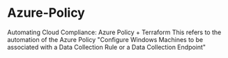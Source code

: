 # Azure-Policy
Automating Cloud Compliance: Azure Policy + Terraform
This refers to the automation of the Azure Policy "Configure Windows Machines to be associated with a Data Collection Rule or a Data Collection Endpoint"

